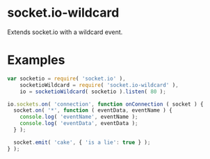 socket.io-wildcard
==================

Extends socket.io with a wildcard event.

Examples
=====

```js
var socketio = require( 'socket.io' ),
    socketioWildcard = require( 'socket.io-wildcard' ),
    io = socketioWildcard( socketio ).listen( 80 );

io.sockets.on( 'connection', function onConnection ( socket ) {
  socket.on( '*', function ( eventData, eventName ) {
    console.log( 'eventName', eventName );
    console.log( 'eventData', eventData );
  } );

  socket.emit( 'cake', { 'is a lie': true } );
} );
```
